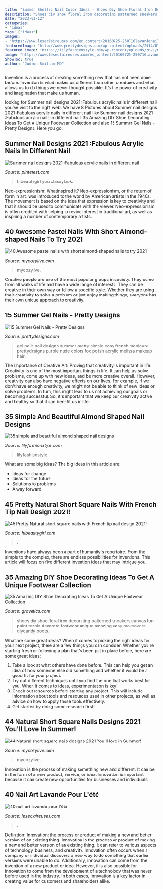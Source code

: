 ```yaml
---
title: "Summer Shellac Nail Color Ideas - Shoes Diy Shoe Floral Iron Decorating Patterned Sneakers Canvas Fun Paint Tennis Decorate Footwear Unique Amazing Easy Makeovers Diycandy Boots"
description: "Shoes diy shoe floral iron decorating patterned sneakers canvas fun paint tennis decorate footwear unique amazing easy makeovers diycandy boots"
date: "2023-01-12"
categories:
- "ideas"
tags: ["ideas"]
images:
- "https://www.leseclaireuses.com/ec_content/20160725-250716lavandenail01.jpg"
featuredImage: "http://www.prettydesigns.com/wp-content/uploads/2014/07/Easy-Gel-Nails.jpg"
featured_image: "https://lilyfashionstyle.com/wp-content/uploads/2021/04/33-4-768x1152.jpg"
image: "https://www.leseclaireuses.com/ec_content/20160725-250716lavandenail01.jpg"
ShowToc: true
author: "Judson Smitham MD"
---
```



Invention is a process of creating something new that has not been done before. Invention is what makes us different from other creatures and what allows us to do things we never thought possible. It’s the power of creativity and imagination that make us human.

	

		
looking for Summer nail designs 2021 :Fabulous acrylic nails in different nail you've visit to the right web. We have 8 Pictures about Summer nail designs 2021 :Fabulous acrylic nails in different nail like Summer nail designs 2021 :Fabulous acrylic nails in different nail, 35 Amazing DIY Shoe Decorating Ideas To Get A Unique Footwear Collection and also 15 Summer Gel Nails - Pretty Designs. Here you go:
		
    
## Summer Nail Designs 2021 :Fabulous Acrylic Nails In Different Nail

<img loading=lazy src="https://i.pinimg.com/736x/6d/8b/ee/6d8beee8f804abece8993d5d9b4613e1.jpg" onerror="this.onerror=null;this.src='https://tse3.mm.bing.net/th?id=OIP._RptMb6yUvvTlIXE5PVG2QHaKo&amp;pid=15.1';" alt="Summer nail designs 2021 :Fabulous acrylic nails in different nail">

_Source: pinterest.com_

>hibeautygirl yourclassylook. 

	

Neo-expressionism: Whatinspired it?
Neo-expressionism, or the return of form in art, was introduced to the world by American artists in the 1940s. The movement is based on the idea that expression is key to creativity and that it should be used to communicate with the viewer. Neo-expressionism is often credited with helping to revive interest in traditional art, as well as inspiring a number of contemporary artists.

    
## 40 Awesome Pastel Nails With Short Almond-shaped Nails To Try 2021

<img loading=lazy src="https://mycozylive.com/wp-content/uploads/2021/04/34-1.jpg" onerror="this.onerror=null;this.src='https://tse2.mm.bing.net/th?id=OIP.b6iiOIN5SlvDLL0lnA2FnwHaLH&amp;pid=15.1';" alt="40 Awesome pastel nails with short almond-shaped nails to try 2021">

_Source: mycozylive.com_

>mycozylive. 

	

Creative people are one of the most popular groups in society. They come from all walks of life and have a wide range of interests. They can be creative in their own way or follow a specific style. Whether they are using their creativity to solve a problem or just enjoy making things, everyone has their own unique approach to creativity.

    
## 15 Summer Gel Nails - Pretty Designs

<img loading=lazy src="http://www.prettydesigns.com/wp-content/uploads/2014/07/Easy-Gel-Nails.jpg" onerror="this.onerror=null;this.src='https://tse1.mm.bing.net/th?id=OIP.RPvd6dSsZFi0G3_7KJIlbAHaJ3&amp;pid=15.1';" alt="15 Summer Gel Nails - Pretty Designs">

_Source: prettydesigns.com_

>gel nails nail designs summer pretty simple easy french manicure prettydesigns purple nude colors fox polish acrylic melissa makeup hair. 

	

The Importance of Creative Art: Proving that creativity is important in life.
Creativity is one of the most important things in life. It can help us solve problems, come up with new ideas, and be more creative overall. However, creativity can also have negative effects on our lives. For example, if we don't have enough creativity, we might not be able to think of new ideas or solve problems. In turn, this might lead to us not achieving our goals or becoming successful. So, it's important that we keep our creativity active and healthy so that it can benefit us in life.

    
## 35 Simple And Beautiful Almond Shaped Nail Designs

<img loading=lazy src="https://lilyfashionstyle.com/wp-content/uploads/2021/04/33-4-768x1152.jpg" onerror="this.onerror=null;this.src='https://tse2.mm.bing.net/th?id=OIP.H3NJWsZhmjR1LTr5k5yDQQHaLH&amp;pid=15.1';" alt="35 simple and beautiful almond shaped nail designs">

_Source: lilyfashionstyle.com_

>lilyfashionstyle. 

	

What are some big ideas?
The big ideas in this article are: 
- Ideas for change 
- Ideas for the future 
- Solutions to problems
- A way forward

    
## 45 Pretty Natural Short Square Nails With French Tip Nail Design 2021!

<img loading=lazy src="https://hibeautygirl.com/wp-content/uploads/2021/04/1-10.jpg" onerror="this.onerror=null;this.src='https://tse2.mm.bing.net/th?id=OIP.L7Xry5sgwALgNx8JHspWKQHaLH&amp;pid=15.1';" alt="45 Pretty Natural short square nails with French tip nail design 2021!">

_Source: hibeautygirl.com_

>. 

	

Inventions have always been a part of humanity's repertoire. From the simple to the complex, there are endless possibilities for inventions. This article will focus on five different invention ideas that may intrigue you.

    
## 35 Amazing DIY Shoe Decorating Ideas To Get A Unique Footwear Collection

<img loading=lazy src="https://www.gravetics.com/wp-content/uploads/2017/08/DIY-Shoe-Decorating-Ideas.jpg" onerror="this.onerror=null;this.src='https://tse4.mm.bing.net/th?id=OIP.dwx1I5VBjO4UXbmXlRqLQgHaLH&amp;pid=15.1';" alt="35 Amazing DIY Shoe Decorating Ideas To Get A Unique Footwear Collection">

_Source: gravetics.com_

>shoes diy shoe floral iron decorating patterned sneakers canvas fun paint tennis decorate footwear unique amazing easy makeovers diycandy boots. 

	

What are some great ideas?
When it comes to picking the right ideas for your next project, there are a few things you can consider. Whether you're starting fresh or following a plan that's been put in place before, here are some great ideas:
1. Take a look at what others have done before. This can help you get an idea of how someone else did something and whether it would be a good fit for your project. 
2. Try out different techniques until you find the one that works best for you. When it comes to ideas, experimentation is key! 
3. Check out resources before starting any project. This will include information about tools and resources used in other projects, as well as advice on how to apply those tools effectively. 
4. Get started by doing some research first!

    
## 44 Natural Short Square Nails Designs 2021 You&#039;ll Love In Summer!

<img loading=lazy src="https://mycozylive.com/wp-content/uploads/2021/04/3-14-768x1152.jpg" onerror="this.onerror=null;this.src='https://tse4.mm.bing.net/th?id=OIP.8MukX7QCz-WzameIetLaWAHaLH&amp;pid=15.1';" alt="44 Natural short square nails designs 2021 You&#039;ll love in Summer!">

_Source: mycozylive.com_

>mycozylive. 

	

Innovation is the process of making something new and different. It can be in the form of a new product, service, or idea. Innovation is important because it can create new opportunities for businesses and individuals.

    
## 40 Nail Art Lavande Pour L&#039;été

<img loading=lazy src="https://www.leseclaireuses.com/ec_content/20160725-250716lavandenail01.jpg" onerror="this.onerror=null;this.src='https://tse1.mm.bing.net/th?id=OIP.cwYGoGzQIm3zjas5a3DmvAHaJ4&amp;pid=15.1';" alt="40 nail art lavande pour l&#039;été">

_Source: leseclaireuses.com_

>. 

	

Definition: Innovation: the process or product of making a new and better version of an existing thing.
Innovation is the process or product of making a new and better version of an existing thing. It can refer to various aspects of technology, business, and creativity. Innovation often occurs when a company or individual discovers a new way to do something that earlier versions were unable to do. Additionally, innovation can come from the invention of a new product or idea. However, it is also possible for innovation to come from the development of a technology that was never before used in the industry. In both cases, innovation is a key factor in creating value for customers and shareholders alike.

